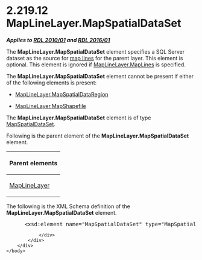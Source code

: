 <html dir="LTR" xmlns:mshelp="http://msdn.microsoft.com/mshelp" xmlns:ddue="http://ddue.schemas.microsoft.com/authoring/2003/5" xmlns:xlink="http://www.w3.org/1999/xlink" xmlns:tool="http://www.microsoft.com/tooltip">
    <head>
        <meta http-equiv="Content-Type" content="text/html; CHARSET=utf-8"></meta>
        <meta name="save" content="history"></meta>
        <title>2.219.12 MapLineLayer.MapSpatialDataSet</title>
        <xml>
            <mshelp:toctitle title="2.219.12 MapLineLayer.MapSpatialDataSet"></mshelp:toctitle>
            <mshelp:rltitle title="[MS-RDL]: MapLineLayer.MapSpatialDataSet"></mshelp:rltitle>
            <mshelp:keyword index="A" term="74d8a80a-f8ed-40c6-bc81-50978bd1362f"></mshelp:keyword>
            <mshelp:attr name="DCSext.ContentType" value="open specification"></mshelp:attr>
            <mshelp:attr name="AssetID" value="74d8a80a-f8ed-40c6-bc81-50978bd1362f"></mshelp:attr>
            <mshelp:attr name="TopicType" value="kbRef"></mshelp:attr>
            <mshelp:attr name="DCSext.Title" value="[MS-RDL]: MapLineLayer.MapSpatialDataSet" />
        </xml>
    </head>
    <body>
        <div id="header">
            <h1 class="heading">2.219.12 MapLineLayer.MapSpatialDataSet</h1>
        </div>
        <div id="mainSection">
            <div id="mainBody">
                <div id="allHistory" class="saveHistory"></div>
                <div id="sectionSection0" class="section" name="collapseableSection">
                    

<p><b><i>Applies to </i></b><a href="3428e690-a348-4ec7-8a6a-8efb42d2cdee.md"><b><i>RDL 2010/01</i></b></a><b><i>
and </i></b><a href="52ce3983-2bfc-4e72-9359-42aaf5fe4509.md"><b><i>RDL 2016/01</i></b></a></p>

<p>The <b>MapLineLayer.MapSpatialDataSet</b> element specifies
a SQL Server dataset as the source for <a href="b2482b3f-74ab-4ca8-a9e5-c07955011743.md#gt_46e6b2ec-7ae9-42be-9489-f9e94426aa0f">map lines</a> for the parent
layer. This element is optional. This element is ignored if <a href="a93f8291-b4e0-4780-9d0a-8e2255892e75.md">MapLineLayer.MapLines</a> is
specified. </p>

<p>The <b>MapLineLayer.MapSpatialDataSet</b> element cannot be
present if either of the following elements is present: </p>

<ul><li><p><span><span> 
</span></span><a href="2d1c00a3-2870-479b-ab9b-bf33e73899b8.md">MapLineLayer.MapSpatialDataRegion</a></p>

</li><li><p><span><span> 
</span></span><a href="6ad8d7d5-9565-4f76-b4ea-dc93add14b8b.md">MapLineLayer.MapShapefile</a></p>

</li></ul><p>The <b>MapLineLayer.MapSpatialDataSet</b> element is of type
<a href="93e9fe27-62df-49a6-922e-37d605819dcf.md">MapSpatialDataSet</a>.</p>

<p>Following is the parent element of the <b>MapLineLayer.MapSpatialDataSet</b>
element.</p>

<table>
 <thead>
  <tr>
   <th>
   <p>Parent elements</p>
   </th>
  </tr>
 </thead>
 <tr>
  <td>
  <p><a href="8681b1dc-d73e-4d35-b4fa-f7f459d4a304.md">MapLineLayer</a></p>
  </td>
 </tr>
</table>

<p>The following is the XML Schema definition of the <b>MapLineLayer.MapSpatialDataSet</b>
element.           </p>

<dl>
<dd>
<div><pre> &lt;xsd:element name=&quot;MapSpatialDataSet&quot; type=&quot;MapSpatialDataSetType&quot; minOccurs=&quot;0&quot; /&gt;
</pre></div>
</dd></dl>


                </div>
            </div>
        </div>
    </body>
</html>